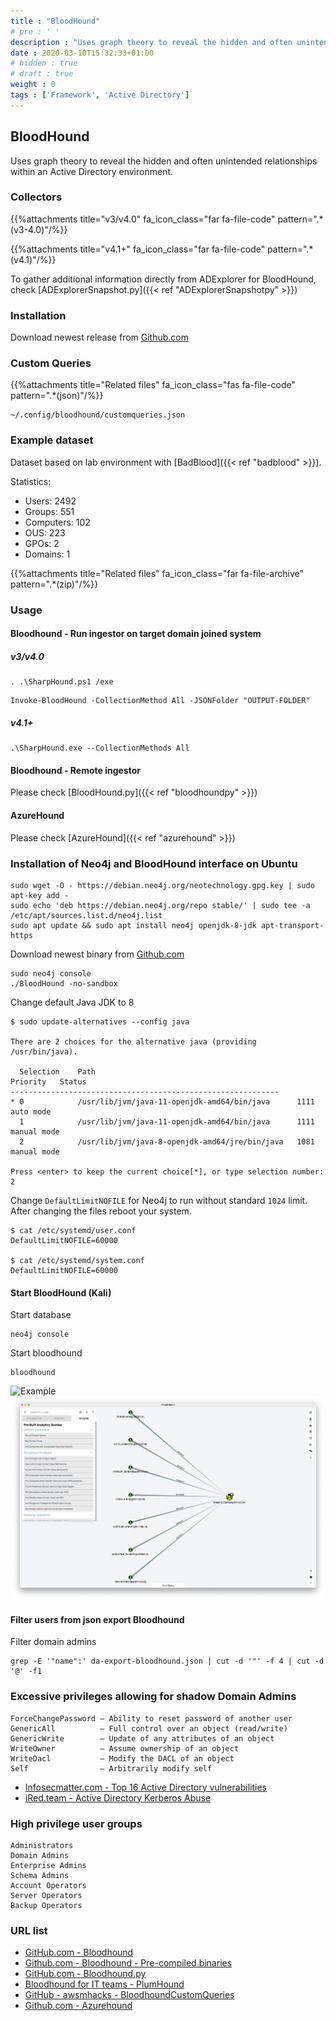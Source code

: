 ```yaml
---
title : "BloodHound"
# pre : ' '
description : "Uses graph theory to reveal the hidden and often unintended relationships within an Active Directory environment."
date : 2020-03-10T15:32:33+01:00
# hidden : true
# draft : true
weight : 0
tags : ['Framework', 'Active Directory']
---
```


## BloodHound

Uses graph theory to reveal the hidden and often unintended relationships within an Active Directory environment.

### Collectors

{{%attachments title="v3/v4.0" fa_icon_class="far fa-file-code" pattern=".*(v3-4.0)"/%}}

{{%attachments title="v4.1+" fa_icon_class="far fa-file-code" pattern=".*(v4.1)"/%}}

To gather additional information directly from ADExplorer for BloodHound, check [ADExplorerSnapshot.py]({{< ref "ADExplorerSnapshotpy" >}})

### Installation

Download newest release from [Github.com](https://github.com/BloodHoundAD/BloodHound/releases)

### Custom Queries

{{%attachments title="Related files" fa_icon_class="fas fa-file-code" pattern=".*(json)"/%}}

```plain
~/.config/bloodhound/customqueries.json
```

### Example dataset

Dataset based on lab environment with [BadBlood]({{< ref "badblood" >}}).

Statistics:

* Users: 2492
* Groups: 551
* Computers: 102
* OUS: 223
* GPOs: 2
* Domains: 1

{{%attachments title="Related files" fa_icon_class="far fa-file-archive" pattern=".*(zip)"/%}}

### Usage

#### Bloodhound - Run ingestor on target domain joined system

##### v3/v4.0

```plain
. .\SharpHound.ps1 /exe
```

```plain
Invoke-BloodHound -CollectionMethod All -JSONFolder "OUTPUT-FOLDER"
```

##### v4.1+

```plain
.\SharpHound.exe --CollectionMethods All
```

#### Bloodhound - Remote ingestor

Please check [BloodHound.py]({{< ref "bloodhoundpy" >}})

#### AzureHound

Please check [AzureHound]({{< ref "azurehound" >}})

### Installation of Neo4j and BloodHound interface on Ubuntu

```plain
sudo wget -O - https://debian.neo4j.org/neotechnology.gpg.key | sudo apt-key add -
sudo echo 'deb https://debian.neo4j.org/repo stable/' | sudo tee -a /etc/apt/sources.list.d/neo4j.list
sudo apt update && sudo apt install neo4j openjdk-8-jdk apt-transport-https
```

Download newest binary from [Github.com](https://github.com/BloodHoundAD/BloodHound/releases)

```plain
sudo neo4j console
./BloodHound -no-sandbox
```

Change default Java JDK to 8

```plain
$ sudo update-alternatives --config java

There are 2 choices for the alternative java (providing /usr/bin/java).

  Selection    Path                                            Priority   Status
------------------------------------------------------------
* 0            /usr/lib/jvm/java-11-openjdk-amd64/bin/java      1111      auto mode
  1            /usr/lib/jvm/java-11-openjdk-amd64/bin/java      1111      manual mode
  2            /usr/lib/jvm/java-8-openjdk-amd64/jre/bin/java   1081      manual mode

Press <enter> to keep the current choice[*], or type selection number: 2
```

Change `DefaultLimitNOFILE` for Neo4j to run without standard `1024` limit. After changing the files reboot your system.

```plain
$ cat /etc/systemd/user.conf 
DefaultLimitNOFILE=60000

$ cat /etc/systemd/system.conf 
DefaultLimitNOFILE=60000
```

#### Start BloodHound (Kali)

Start database

```plain
neo4j console
```

Start bloodhound

```plain
bloodhound
```

![Example](images/example.png)
![Example](images/example1.png)

#### Filter users from json export Bloodhound

Filter domain admins

```plain
grep -E '"name":' da-export-bloodhound.json | cut -d '"' -f 4 | cut -d '@' -f1
```

### Excessive privileges allowing for shadow Domain Admins

```plain
ForceChangePassword – Ability to reset password of another user
GenericAll          – Full control over an object (read/write)
GenericWrite        – Update of any attributes of an object
WriteOwner          – Assume ownership of an object
WriteDacl           – Modify the DACL of an object
Self                – Arbitrarily modify self
```

* [Infosecmatter.com - Top 16 Active Directory vulnerabilities](https://www.infosecmatter.com/top-16-active-directory-vulnerabilities/#5-excessive-privileges-allowing-for-shadow-domain-admins)
* [iRed.team - Active Directory Kerberos Abuse](https://ired.team/offensive-security-experiments/active-directory-kerberos-abuse/abusing-active-directory-acls-aces)

### High privilege user groups

```plain
Administrators
Domain Admins
Enterprise Admins
Schema Admins
Account Operators
Server Operators
Backup Operators
```

### URL list

* [GitHub.com - Bloodhound](https://github.com/BloodHoundAD/BloodHound/)
* [Github.com - Bloodhound - Pre-compiled binaries](https://github.com/BloodHoundAD/BloodHound/releases)
* [GitHub.com - Bloodhound.py](https://github.com/fox-it/BloodHound.py)
* [Bloodhound for IT teams - PlumHound](https://github.com/PlumHound/PlumHound)
* [GitHub - awsmhacks - BloodhoundCustomQueries](https://github.com/awsmhacks/awsmBloodhoundCustomQueries)
* [Github.com - Azurehound](https://bloodhound.readthedocs.io/en/latest/data-collection/azurehound.html)
